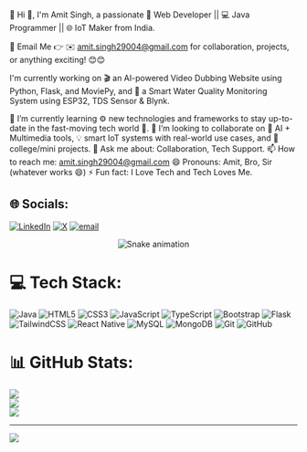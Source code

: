 💫 Hi 👋, I'm Amit Singh, a passionate 🧠 Web Developer || 💻 Java Programmer || 🌐 IoT Maker from India.

📩 Email Me 👉 ✉️ amit.singh29004@gmail.com for collaboration, projects, or anything exciting! 😊😊

I'm currently working on 🎬 an AI-powered Video Dubbing Website using Python, Flask, and MoviePy, and 📱 a Smart Water Quality Monitoring System using ESP32, TDS Sensor & Blynk.

🌱 I’m currently learning ⚙️ new technologies and frameworks to stay up-to-date in the fast-moving tech world 🚀.
👯 I’m looking to collaborate on 🎥 AI + Multimedia tools, 💡 smart IoT systems with real-world use cases, and 🤝 college/mini projects.
💬 Ask me about: Collaboration, Tech Support.
📫 How to reach me: amit.singh29004@gmail.com
😄 Pronouns: Amit, Bro, Sir (whatever works 😄)
⚡ Fun fact: I Love Tech and Tech Loves Me.
## 🌐 Socials:
[![LinkedIn](https://img.shields.io/badge/LinkedIn-%230077B5.svg?logo=linkedin&logoColor=white)](https://linkedin.com/in/https://www.linkedin.com/in/amit-singh-a4b64a25b/) [![X](https://img.shields.io/badge/X-black.svg?logo=X&logoColor=white)](https://x.com/AmitSingh2904) [![email](https://img.shields.io/badge/Email-D14836?logo=gmail&logoColor=white)](mailto:amit.singh29004@gmail.com) 
<!-- Snake Game Repo View -->

<div align="center">
  <img src="https://profile-readme-generator.com/assets/snake.svg" alt="Snake animation" />
</div>

# 💻 Tech Stack:
![Java](https://img.shields.io/badge/java-%23ED8B00.svg?style=for-the-badge&logo=openjdk&logoColor=white) ![HTML5](https://img.shields.io/badge/html5-%23E34F26.svg?style=for-the-badge&logo=html5&logoColor=white) ![CSS3](https://img.shields.io/badge/css3-%231572B6.svg?style=for-the-badge&logo=css3&logoColor=white) ![JavaScript](https://img.shields.io/badge/javascript-%23323330.svg?style=for-the-badge&logo=javascript&logoColor=%23F7DF1E) ![TypeScript](https://img.shields.io/badge/typescript-%23007ACC.svg?style=for-the-badge&logo=typescript&logoColor=white) ![Bootstrap](https://img.shields.io/badge/bootstrap-%238511FA.svg?style=for-the-badge&logo=bootstrap&logoColor=white) ![Flask](https://img.shields.io/badge/flask-%23000.svg?style=for-the-badge&logo=flask&logoColor=white) ![TailwindCSS](https://img.shields.io/badge/tailwindcss-%2338B2AC.svg?style=for-the-badge&logo=tailwind-css&logoColor=white) ![React Native](https://img.shields.io/badge/react_native-%2320232a.svg?style=for-the-badge&logo=react&logoColor=%2361DAFB) ![MySQL](https://img.shields.io/badge/mysql-4479A1.svg?style=for-the-badge&logo=mysql&logoColor=white) ![MongoDB](https://img.shields.io/badge/MongoDB-%234ea94b.svg?style=for-the-badge&logo=mongodb&logoColor=white) ![Git](https://img.shields.io/badge/git-%23F05033.svg?style=for-the-badge&logo=git&logoColor=white) ![GitHub](https://img.shields.io/badge/github-%23121011.svg?style=for-the-badge&logo=github&logoColor=white)
# 📊 GitHub Stats:
![](https://github-readme-stats.vercel.app/api?username=amitsingh2904&theme=dark&hide_border=false&include_all_commits=false&count_private=true)<br/>
![](https://nirzak-streak-stats.vercel.app/?user=amitsingh2904&theme=dark&hide_border=false)<br/>
![](https://github-readme-stats.vercel.app/api/top-langs/?username=amitsingh2904&theme=dark&hide_border=false&include_all_commits=false&count_private=true&layout=compact)

---
[![](https://visitcount.itsvg.in/api?id=amitsingh2904&icon=0&color=0)](https://visitcount.itsvg.in)

<!-- Proudly created with GPRM ( https://gprm.itsvg.in ) -->
